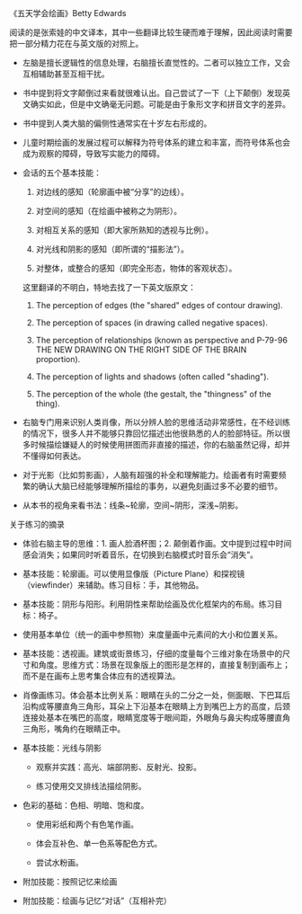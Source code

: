 《五天学会绘画》Betty Edwards

阅读的是张索娃的中文译本，其中一些翻译比较生硬而难于理解，因此阅读时需要把一部分精力花在与英文版的对照上。

- 左脑是擅长逻辑性的信息处理，右脑擅长直觉性的。二者可以独立工作，又会互相辅助甚至互相干扰。

- 书中提到将文字颠倒过来看就很难认出。自己尝试了一下（上下颠倒）发现英文确实如此，但是中文确毫无问题。可能是由于象形文字和拼音文字的差异。

- 书中提到人类大脑的偏侧性通常实在十岁左右形成的。

- 儿童时期绘画的发展过程可以解释为符号体系的建立和丰富，而符号体系也会成为观察的障碍，导致写实能力的障碍。

- 会话的五个基本技能：
  
  1. 对边线的感知（轮廓画中被“分享”的边线）。
  
  2. 对空间的感知（在绘画中被称之为阴形）。
  
  3. 对相互关系的感知（即大家所熟知的透视与比例）。
  
  4. 对光线和阴影的感知（即所谓的“描影法”）。
  
  5. 对整体，或整合的感知（即完全形态，物体的客观状态）。
  
  这里翻译的不明白，特地去找了一下英文版原文：
  
  1. The perception of edges (the "shared" edges of contour drawing).
  
  2. The perception of spaces (in drawing called negative spaces).
  
  3. The perception of relationships (known as perspective and P-79-96 THE NEW DRAWING ON THE RIGHT SIDE OF THE BRAIN proportion).
  
  4. The perception of lights and shadows (often called "shading").
  
  5. The perception of the whole (the gestalt, the "thingness" of the thing).

- 右脑专门用来识别人类肖像，所以分辨人脸的思维活动非常感性，在不经训练的情况下，很多人并不能够只靠回忆描述出他很熟悉的人的脸部特征。所以很多时候描绘嫌疑人的时候使用拼图而非直接的描述，你的右脑虽然记得，却并不懂得如何表达。

- 对于光影（比如剪影画），人脑有超强的补全和理解能力。绘画者有时需要频繁的确认大脑已经能够理解所描绘的事务，以避免刻画过多不必要的细节。

- 从本书的视角来看书法：线条~轮廓，空间~阴形，深浅~阴影。

关于练习的摘录

- 体验右脑主导的思维：1. 画人脸酒杯图；2. 颠倒着作画。文中提到过程中时间感会消失；如果同时听着音乐，在切换到右脑模式时音乐会“消失”。

- 基本技能：轮廓画。可以使用显像版（Picture Plane）和探视镜（viewfinder）来辅助。练习目标：手，其他物品。

- 基本技能：阴形与阳形。利用阴性来帮助绘画及优化框架内的布局。练习目标：椅子。

- 使用基本单位（统一的画中参照物）来度量画中元素间的大小和位置关系。 

- 基本技能：透视画。建筑或街景练习，仔细的度量每个三维对象在场景中的尺寸和角度。思维方式：场景在现象版上的图形是怎样的，直接复制到画布上；而不是在画布上思考集合体应有的透视算法。

- 肖像画练习。体会基本比例关系：眼睛在头的二分之一处，侧面眼、下巴耳后沿构成等腰直角三角形，耳朵上下沿基本在眼睛上方到嘴巴上方的高度，后颈连接处基本在嘴巴的高度，眼睛宽度等于眼间距，外眼角与鼻尖构成等腰直角三角形，嘴角约在眼睛正中。

- 基本技能：光线与阴影
  
  - 观察并实践：高光、端部阴影、反射光、投影。
  
  - 练习使用交叉排线法描绘阴影。

- 色彩的基础：色相、明暗、饱和度。
  
  - 使用彩纸和两个有色笔作画。
  
  - 体会互补色、单一色系等配色方式。
  
  - 尝试水粉画。

- 附加技能：按照记忆来绘画

- 附加技能：绘画与记忆“对话”（互相补完）
